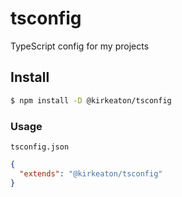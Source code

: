# tsconfig

TypeScript config for my projects

## Install

```bash
$ npm install -D @kirkeaton/tsconfig
```

### Usage

`tsconfig.json`

```json
{
  "extends": "@kirkeaton/tsconfig"
}
```
